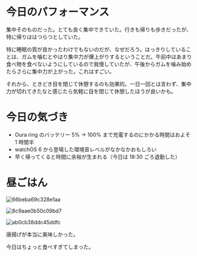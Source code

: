 # 今日のパフォーマンス
集中そのものだった。とても良く集中できていた。行きも帰りも歩きだったが、特に帰りははつらつとしていた。

特に睡眠の質が良かったわけでもないのだが、なぜだろう。はっきりしていることは、ガムを噛むとやはり集中力が爆上がりするということだ。午前中はあまり食べ物を食べないようにしているので我慢していたが、午後からガムを噛み始めたらさらに集中力が上がった。これはすごい。

それから、ときどき目を閉じて休憩するのも効果的。一日一回とは言わず、集中力が切れてきたなと感じたら気軽に目を閉じて休憩したほうが良いかも。

# 今日の気づき
- Oura ring のバッテリー 5% → 100% まで充電するのにかかる時間はおよそ 1 時間半
- watchOS 6 から登場した環境音レベルがなかなかおもしろい
- 早く帰ってくると時間に余裕が生まれる（今日は 18:30 ごろ退勤した）

# 昼ごはん
![66beba69c328e1aa](/images/2019/09/66beba69c328e1aa.jpg)

![8c9aae0b50c09bd7](/images/2019/09/8c9aae0b50c09bd7.jpg)

![ab0cb38ddc45ddfc](/images/2019/09/ab0cb38ddc45ddfc.jpg)

唐揚げが本当に美味しかった。

今日はちょっと食べすぎてしまった。
